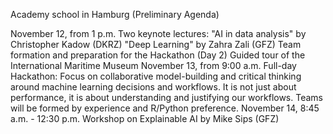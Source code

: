 Academy school in Hamburg (Preliminary Agenda)

November 12, from 1 p.m.
Two keynote lectures:
"AI in data analysis" by Christopher Kadow (DKRZ)
"Deep Learning" by Zahra Zali (GFZ)
Team formation and preparation for the Hackathon (Day 2)
Guided tour of the International Maritime Museum
November 13, from 9:00 a.m.
Full-day Hackathon: Focus on collaborative model-building and critical thinking around machine learning decisions and workflows. It is not just about performance, it is about understanding and justifying our workflows. Teams will be formed by experience and R/Python preference.
November 14, 8:45 a.m. - 12:30 p.m.
Workshop on Explainable AI by Mike Sips (GFZ)
